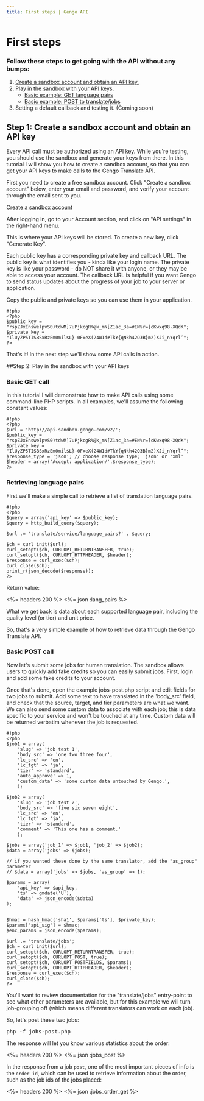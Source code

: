 ```yaml
---
title: First steps | Gengo API
---
```


# First steps

### Follow these steps to get going with the API without any bumps:

1. [Create a sandbox account and obtain an API key.](#step-1-create-a-sandbox-account-and-obtain-an-api-key)
2. [Play in the sandbox with your API keys.](#step-2-play-in-the-sandbox-with-your-api-keys)
    * [Basic example: GET language pairs](#basic-get-call)
    * [Basic example: POST to translate/jobs](#basic-post-call)
3. Setting a default callback and testing it. (Coming soon)

## Step 1: Create a sandbox account and obtain an API key
Every API call must be authorized using an API key. While you're testing, you should use the sandbox and generate your keys from there. In this tutorial I will show you how to create a sandbox account, so that you can get your API keys to make calls to the Gengo Translate API.

First you need to create a free sandbox account. Click "Create a sandbox account" below, enter your email and password, and verify your account through the email sent to you.

[Create a sandbox account](https://sandbox.gengo.com/auth/form/signup/)

After logging in, go to your Account section, and click on "API settings" in the right-hand menu.

This is where your API keys will be stored. To create a new key, click "Generate Key".

Each public key has a corresponding private key and callback URL. The public key is what identifies you - kinda like your login name. The private key is like your password - do NOT share it with anyone, or they may be able to access your account. The callback URL is helpful if you want Gengo to send status updates about the progress of your job to your server or application.

Copy the public and private keys so you can use them in your application.

    #!php
    <?php
    $public_key = "rspZJxEnswelpvS0)tdwM]7uPjkcgR%@k_mN[Z1ac_3a=#EN%r=]cKwxq98-XQdK";
    $private_key = "IlUyZP5TISBSxRzEm0mil$L}-0FxeX(24W1d#TkY{qNkh42Q3B}m2)XJi_nYqrl^";
    ?>

That's it! In the next step we'll show some API calls in action.

##Step 2: Play in the sandbox with your API keys

### Basic GET call
In this tutorial I will demonstrate how to make API calls using some command-line PHP scripts. In all examples, we'll assume the following constant values:

    #!php
    <?php
    $url = 'http://api.sandbox.gengo.com/v2/';
    $public_key = "rspZJxEnswelpvS0)tdwM]7uPjkcgR%@k_mN[Z1ac_3a=#EN%r=]cKwxq98-XQdK";
    $private_key = "IlUyZP5TISBSxRzEm0mil$L}-0FxeX(24W1d#TkY{qNkh42Q3B}m2)XJi_nYqrl^";
    $response_type = 'json'; // choose response type; 'json' or 'xml'
    $header = array('Accept: application/'.$response_type);
    ?>


### Retrieving language pairs

First we'll make a simple call to retrieve a list of translation language pairs.


    #!php
    <?php
    $query = array('api_key' => $public_key);
    $query = http_build_query($query);

    $url .= 'translate/service/language_pairs?' . $query;

    $ch = curl_init($url);
    curl_setopt($ch, CURLOPT_RETURNTRANSFER, true);
    curl_setopt($ch, CURLOPT_HTTPHEADER, $header);
    $response = curl_exec($ch);
    curl_close($ch);
    print_r(json_decode($response));
    ?>


Return value:

<%= headers 200 %>
<%= json :lang_pairs %>

What we get back is data about each supported language pair, including the quality level (or tier) and unit price.

So, that's a very simple example of how to retrieve data through the Gengo Translate API.

### Basic POST call

Now let's submit some jobs for human translation. The sandbox allows users to quickly add fake credits so you can easily submit jobs. First, login and add some fake credits to your account.

Once that's done, open the example jobs-post.php script and edit fields for two jobs to submit. Add some text to have translated in the 'body_src' field, and check that the source, target, and tier parameters are what we want. We can also send some custom data to associate with each job; this is data specific to your service and won't be touched at any time. Custom data will be returned verbatim whenever the job is requested.


    #!php
    <?php
    $job1 = array(
        'slug' => 'job test 1',
        'body_src' => 'one two three four',
        'lc_src' => 'en',
        'lc_tgt' => 'ja',
        'tier' => 'standard',
        'auto_approve' => 1,
        'custom_data' => 'some custom data untouched by Gengo.',
        );

    $job2 = array(
        'slug' => 'job test 2',
        'body_src' => 'five six seven eight',
        'lc_src' => 'en',
        'lc_tgt' => 'ja',
        'tier' => 'standard',
        'comment' => 'This one has a comment.'
        );

    $jobs = array('job_1' => $job1, 'job_2' => $job2);
    $data = array('jobs' => $jobs);

    // if you wanted these done by the same translator, add the "as_group" parameter
    // $data = array('jobs' => $jobs, 'as_group' => 1);

    $params = array(
        'api_key' => $api_key,
        'ts' => gmdate('U'),
        'data' => json_encode($data)
    );


    $hmac = hash_hmac('sha1', $params['ts'], $private_key);
    $params['api_sig'] = $hmac;
    $enc_params = json_encode($params);

    $url .= 'translate/jobs';
    $ch = curl_init($url);
    curl_setopt($ch, CURLOPT_RETURNTRANSFER, true);
    curl_setopt($ch, CURLOPT_POST, true);
    curl_setopt($ch, CURLOPT_POSTFIELDS, $params);
    curl_setopt($ch, CURLOPT_HTTPHEADER, $header);
    $response = curl_exec($ch);
    curl_close($ch);
    ?>


You'll want to review documentation for the "translate/jobs" entry-point to see what other parameters are available, but for this example we will turn job-grouping off (which means different translators can work on each job).

So, let's post these two jobs:

<pre class='terminal'>
php -f jobs-post.php
</pre>

The response will let you know various statistics about the order:

<%= headers 200 %>
<%= json :jobs_post %>

In the response from a job `post`, one of the most important pieces of info is the `order id`, which can be used to retrieve information about the order, such as the job ids of the jobs placed:

<%= headers 200 %>
<%= json :jobs_order_get %>
